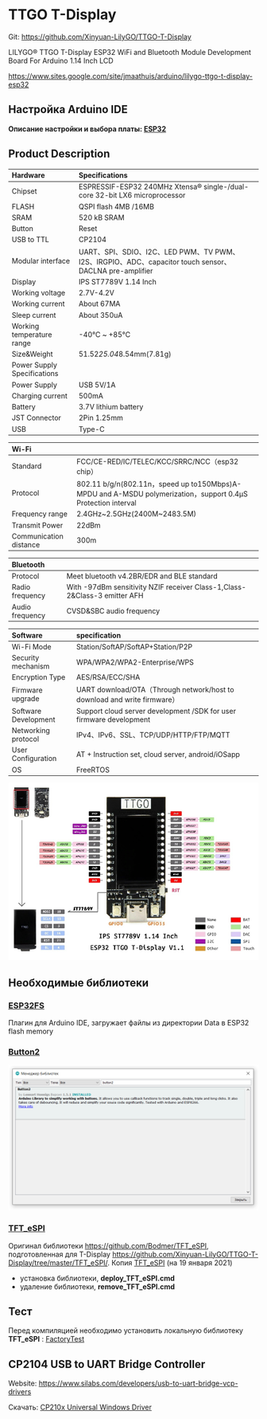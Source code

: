 # TTGO T-Display

Git: https://github.com/Xinyuan-LilyGO/TTGO-T-Display

LILYGO® TTGO T-Display ESP32 WiFi and Bluetooth Module Development Board For Arduino 1.14 Inch LCD

https://www.sites.google.com/site/jmaathuis/arduino/lilygo-ttgo-t-display-esp32

## Настройка Arduino IDE
**Описание настройки и выбора платы: [ESP32](../ESP32/readme.md)**

## Product  Description

| Hardware                    | Specifications |
| :-                          | :- |
| Chipset                     | ESPRESSIF-ESP32 240MHz Xtensa® single-/dual-core 32-bit LX6 microprocessor |
| FLASH                       | QSPI flash 4MB /16MB |
| SRAM                        | 520 kB SRAM |
| Button                      | Reset |
| USB to TTL                  | CP2104 |
| Modular interface           | UART、SPI、SDIO、I2C、LED PWM、TV PWM、I2S、IRGPIO、ADC、capacitor touch sensor、DACLNA  pre-amplifier |
| Display                     | IPS ST7789V 1.14 Inch |
| Working voltage             | 2.7V-4.2V |
| Working current             | About 67MA |
| Sleep current               | About 350uA |
| Working temperature range   | -40℃ ~ +85℃ |
| Size&Weight                 | 51.52*25.04*8.54mm(7.81g) |
| Power Supply Specifications | 
| Power Supply                | USB 5V/1A |
| Charging current            | 500mA |
| Battery                     | 3.7V lithium battery |
| JST Connector               | 2Pin 1.25mm |
| USB                         | Type-C |

| Wi-Fi                  | |
| :-                     | :- |
| Standard               | FCC/CE-RED/IC/TELEC/KCC/SRRC/NCC（esp32 chip）|
| Protocol               | 802.11 b/g/n(802.11n，speed up to150Mbps)A-MPDU and A-MSDU polymerization，support 0.4μS Protection interval |
| Frequency range        | 2.4GHz~2.5GHz(2400M~2483.5M) |
| Transmit Power         | 22dBm |
| Communication distance | 300m |


| Bluetooth       | |
| :-              | :- |
| Protocol        | Meet bluetooth v4.2BR/EDR and BLE standard |
| Radio frequency | With -97dBm sensitivity NZIF receiver Class-1,Class-2&Class-3 emitter AFH |
| Audio frequency | CVSD&SBC audio frequency |


| Software             | specification |
| :-                   | :- |
| Wi-Fi Mode           | Station/SoftAP/SoftAP+Station/P2P |
| Security mechanism   | WPA/WPA2/WPA2-Enterprise/WPS |
| Encryption Type      | AES/RSA/ECC/SHA |
| Firmware upgrade     | UART download/OTA（Through network/host to download and write firmware） |
| Software Development | Support cloud server development /SDK for user firmware development |
| Networking protocol  | IPv4、IPv6、SSL、TCP/UDP/HTTP/FTP/MQTT |
| User Configuration   | AT + Instruction set, cloud server, android/iOSapp |
| OS                   | FreeRTOS |

![Pin diagram](./images/pins.jpg "Распиновка")

## Необходимые библиотеки

### [ESP32FS](https://github.com/me-no-dev/arduino-esp32fs-plugin/releases)
Плагин для Arduino IDE, загружает файлы из директории Data в ESP32 flash memory

### [Button2](https://github.com/LennartHennigs/Button2)
![button2](./images/button2.png "Button2")

### [TFT_eSPI](https://github.com/ikozin/Arduino/tree/master/LilyGO-TTGO/T-Display/TFT_eSPI/)
Оригинал библиотеки https://github.com/Bodmer/TFT_eSPI, подготовленная для T-Display https://github.com/Xinyuan-LilyGO/TTGO-T-Display/tree/master/TFT_eSPI/.
Копия [TFT_eSPI](https://github.com/ikozin/Arduino/tree/master/LilyGO-TTGO/T-Display/TFT_eSPI/) (на 19 января 2021) 
- установка библиотеки, **deploy_TFT_eSPI.cmd**
- удаление  библиотеки, **remove_TFT_eSPI.cmd**

## Тест
Перед компиляцией необходимо установить локальную библиотеку **TFT_eSPI** : [FactoryTest](./TFT_eSPI/examples/FactoryTest/FactoryTest.ino)




## CP2104 USB to UART Bridge Controller
Website: https://www.silabs.com/developers/usb-to-uart-bridge-vcp-drivers

Скачать: [CP210x Universal Windows Driver](https://www.silabs.com/documents/public/software/CP210x_Universal_Windows_Driver.zip)
